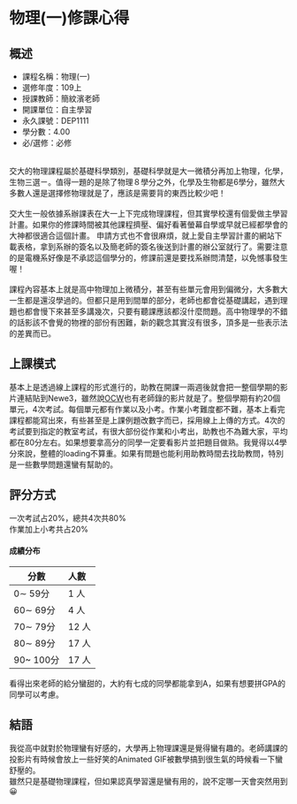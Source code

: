 # 物理(一)修課心得
## 概述
- 課程名稱：物理(一)
- 選修年度：109上
- 授課教師：簡紋濱老師
- 開課單位：自主學習  
- 永久課號：DEP1111
- 學分數：4.00
- 必/選修：必修

<br/>
交大的物理課程屬於基礎科學類別，基礎科學就是大一微積分再加上物理，化學，生物三選ㄧ。值得一題的是除了物理８學分之外，化學及生物都是6學分，雖然大多數人還是選擇修物理就是了，應該是需要背的東西比較少吧！<br/><br/>
交大生一般依據系辦課表在大一上下完成物理課程，但其實學校還有個愛做主學習計畫。如果你的修課時間被其他課程擠壓、偏好看著螢幕自學或早就已經都學會的大神都很適合這個計畫。
申請方式也不會很麻煩，就上愛自主學習計畫的網站下載表格，拿到系辦的簽名以及簡老師的簽名後送到計畫的辦公室就行了。需要注意的是電機系好像是不承認這個學分的，修課前還是要找系辦問清楚，以免憾事發生喔！<br/><br/>
課程內容基本上就是高中物理加上微積分，甚至有些單元會用到偏微分，大多數大一生都是還沒學過的。但都只是用到間單的部分，老師也都會從基礎講起，遇到理題也都會慢下來甚至多講幾次，只要有聽課應該都沒什麼問題。高中物理學的不錯的話影該不會覺的物裡的部份有困難，新的觀念其實沒有很多，頂多是一些表示法的差異而已。


## 上課模式
基本上是透過線上課程的形式進行的，助教在開課一兩週後就會把一整個學期的影片連結貼到Newe3，雖然說[OCW](https://ocw.nctu.edu.tw/course_detail.php?bgid=1&gid=3&nid=531&page=1)也有老師錄的影片就是了。整個學期有約20個單元，4次考試。每個單元都有作業以及小考。作業小考難度都不難，基本上看完課程都能寫出來，有些甚至是上課例題改數字而已，採用線上上傳的方式。4次的考試要到指定的教室考試，有很大部份從作業和小考出，助教也不為難大家，平均都在80分左右。如果想要拿高分的同學一定要看影片並把題目做熟。我覺得以4學分來說，整體的loading不算重。如果有問題也能利用助教時間去找助教問，特別是一些數學問題還蠻有幫助的。

##    評分方式
一次考試占20%，總共4次共80%<br/>
作業加上小考共占20%

#### 成績分布
   分數 | 人數
--------|:-----
0∼ 59分| 1 人
60∼ 69分| 4 人
70∼ 79分| 12 人
80∼ 89分| 17 人
90~ 100分| 17 人

看得出來老師的給分蠻甜的，大約有七成的同學都能拿到A，如果有想要拼GPA的同學可以考慮。

## 結語
我從高中就對於物理蠻有好感的，大學再上物理課還是覺得蠻有趣的。老師講課的投影片有時候會放上一些好笑的Animated GIF被數學搞到很生氣的時候看一下蠻舒壓的。<br/>
雖然只是基礎物理課程，但如果認真學習還是蠻有用的，說不定哪一天會突然用到😀

